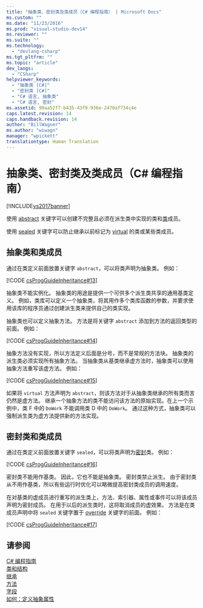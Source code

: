```yaml
---
title: "抽象类、密封类及类成员（C# 编程指南） | Microsoft Docs"
ms.custom: ""
ms.date: "11/23/2016"
ms.prod: "visual-studio-dev14"
ms.reviewer: ""
ms.suite: ""
ms.technology: 
  - "devlang-csharp"
ms.tgt_pltfrm: ""
ms.topic: "article"
dev_langs: 
  - "CSharp"
helpviewer_keywords: 
  - "抽象类 [C#]"
  - "密封类 [C#]"
  - "C# 语言, 抽象类"
  - "C# 语言, 密封"
ms.assetid: 99aa52f7-b435-43f9-936e-2470af734c4e
caps.latest.revision: 14
caps.handback.revision: 14
author: "BillWagner"
ms.author: "wiwagn"
manager: "wpickett"
translationtype: Human Translation
---
```

# 抽象类、密封类及类成员（C# 编程指南）
[!INCLUDE[vs2017banner](../../../csharp/includes/vs2017banner.md)]

使用 [abstract](../../../csharp/language-reference/keywords/abstract.md) 关键字可以创建不完整且必须在派生类中实现的类和[类](../../../csharp/language-reference/keywords/class.md)成员。  
  
 使用 [sealed](../../../csharp/language-reference/keywords/sealed.md) 关键字可以防止继承以前标记为 [virtual](../../../csharp/language-reference/keywords/virtual.md) 的类或某些类成员。  
  
## 抽象类和类成员  
 通过在类定义前面放置关键字 `abstract`，可以将类声明为抽象类。  例如：  
  
 [!CODE [csProgGuideInheritance#13](../CodeSnippet/VS_Snippets_VBCSharp/csProgGuideInheritance#13)]  
  
 抽象类不能实例化。  抽象类的用途是提供一个可供多个派生类共享的通用基类定义。  例如，类库可以定义一个抽象类，将其用作多个类库函数的参数，并要求使用该库的程序员通过创建派生类来提供自己的类实现。  
  
 抽象类也可以定义抽象方法。  方法是将关键字 `abstract` 添加到方法的返回类型的前面。  例如：  
  
 [!CODE [csProgGuideInheritance#14](../CodeSnippet/VS_Snippets_VBCSharp/csProgGuideInheritance#14)]  
  
 抽象方法没有实现，所以方法定义后面是分号，而不是常规的方法块。  抽象类的派生类必须实现所有抽象方法。  当抽象类从基类继承虚方法时，抽象类可以使用抽象方法重写该虚方法。  例如：  
  
 [!CODE [csProgGuideInheritance#15](../CodeSnippet/VS_Snippets_VBCSharp/csProgGuideInheritance#15)]  
  
 如果将 `virtual` 方法声明为 `abstract`，则该方法对于从抽象类继承的所有类而言仍然是虚方法。  继承一个抽象方法的类不能访问该方法的原始实现。在上一个示例中，类 F 中的 `DoWork` 不能调用类 D 中的 `DoWork`。  通过这种方式，抽象类可以强制派生类为虚方法提供新的方法实现。  
  
## 密封类和类成员  
 通过在类定义前面放置关键字 `sealed`，可以将类声明为[密封](../../../csharp/language-reference/keywords/sealed.md)类。  例如：  
  
 [!CODE [csProgGuideInheritance#16](../CodeSnippet/VS_Snippets_VBCSharp/csProgGuideInheritance#16)]  
  
 密封类不能用作基类。  因此，它也不能是抽象类。  密封类禁止派生。  由于密封类从不用作基类，所以有些运行时优化可以略微提高密封类成员的调用速度。  
  
 在对基类的虚成员进行重写的派生类上，方法、索引器、属性或事件可以将该成员声明为密封成员。  在用于以后的派生类时，这将取消成员的虚效果。  方法是在类成员声明中将 `sealed` 关键字置于 [override](../../../csharp/language-reference/keywords/override.md) 关键字的前面。  例如：  
  
 [!CODE [csProgGuideInheritance#17](../CodeSnippet/VS_Snippets_VBCSharp/csProgGuideInheritance#17)]  
  
## 请参阅  
 [C\# 编程指南](../../../csharp/programming-guide/index.md)   
 [类和结构](../../../csharp/programming-guide/classes-and-structs/index.md)   
 [继承](../../../csharp/programming-guide/classes-and-structs/inheritance.md)   
 [方法](../../../csharp/programming-guide/classes-and-structs/methods.md)   
 [字段](../../../csharp/programming-guide/classes-and-structs/fields.md)   
 [如何：定义抽象属性](../../../csharp/programming-guide/classes-and-structs/how-to-define-abstract-properties.md)